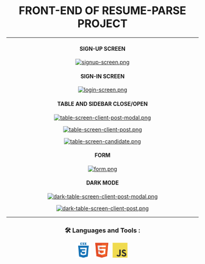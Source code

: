 

<div align="center">
<h1> FRONT-END OF RESUME-PARSE PROJECT </h1>

---

#### SIGN-UP SCREEN
[![signup-screen.png](https://i.postimg.cc/MZRL4wmx/signup-screen.png)](https://postimg.cc/3W894Pqb)

#### SIGN-IN SCREEN
[![login-screen.png](https://i.postimg.cc/VL8hPhKt/login-screen.png)](https://postimg.cc/w3w2hw8x)

#### TABLE AND SIDEBAR CLOSE/OPEN
[![table-screen-client-post-modal.png](https://i.postimg.cc/jSvmXhQ7/table-screen-client-post-modal.png)](https://postimg.cc/FYdTF36r)

[![table-screen-client-post.png](https://i.postimg.cc/26LtCNpQ/table-screen-client-post.png)](https://postimg.cc/MMx5Y4pH)

[![table-screen-candidate.png](https://i.postimg.cc/HnQP70kj/table-screen-candidate.png)](https://postimg.cc/8fzb26WV)

#### FORM
[![form.png](https://i.postimg.cc/R0D8rVYC/form.png)](https://postimg.cc/94y1ZVVs)

#### DARK MODE
[![dark-table-screen-client-post-modal.png](https://i.postimg.cc/wBvPbs0b/dark-table-screen-client-post-modal.png)](https://postimg.cc/xXwtXqrK)

[![dark-table-screen-client-post.png](https://i.postimg.cc/MHkFT3xh/dark-table-screen-client-post.png)](https://postimg.cc/dkBBNBhB)

---

### :hammer_and_wrench: Languages and Tools :
<div>
  <img src="https://github.com/devicons/devicon/blob/master/icons/css3/css3-plain-wordmark.svg"  title="CSS3" alt="CSS" width="40" height="40"/>&nbsp;
  <img src="https://github.com/devicons/devicon/blob/master/icons/html5/html5-original.svg" title="HTML5" alt="HTML" width="40" height="40"/>&nbsp;
  <img src="https://github.com/devicons/devicon/blob/master/icons/javascript/javascript-original.svg" title="JavaScript" alt="JavaScript" width="40" height="40"/>&nbsp;
</div>

</div>
